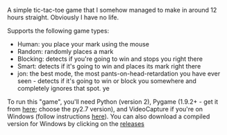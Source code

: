 A simple tic-tac-toe game that I somehow managed to make in around 12 hours straight. Obviously I have no life.

Supports the following game types:
 * Human: you place your mark using the mouse
 * Random: randomly places a mark
 * Blocking: detects if you're going to win and stops you right there
 * Smart: detects if it's going to win and places its mark right there
 * jon: the best mode, the most pants-on-head-retardation you have ever seen - detects if it's going to win or block you somewhere and completely ignores that spot. ye

To run this "game", you'll need Python (version 2), Pygame (1.9.2+ - get it from [here](https://bitbucket.org/pygame/pygame/downloads); choose the py2.7 version), and VideoCapture if you're on Windows (follow instructions [here](http://stackoverflow.com/a/17208890)). You can also download a compiled version for Windows by clicking on the [releases](https://github.com/wooky/xtremettt/releases)

